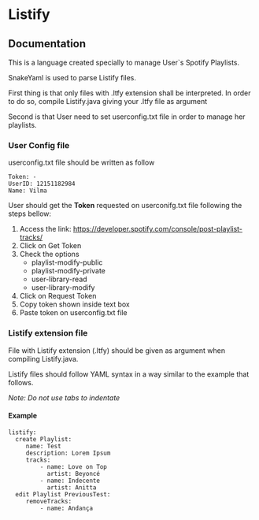 # Listify

## Documentation

This is a language created specially to manage User`s Spotify Playlists.

SnakeYaml is used to parse Listify files.

First thing is that only files with .ltfy extension shall be interpreted. In order to do so, compile 
Listify.java giving your .ltfy file as argument

Second is that User need to set userconfig.txt file in order to manage her playlists.


### User Config file

userconfig.txt file should be written as follow

    Token: -
    UserID: 12151182984
    Name: Vilma

User should get the **Token** requested on userconifg.txt file following the steps bellow:
1. Access the link: https://developer.spotify.com/console/post-playlist-tracks/
2. Click on Get Token
3. Check the options 
    - playlist-modify-public
    - playlist-modify-private
    - user-library-read
    - user-library-modify
4. Click on Request Token
5. Copy token shown inside text box
6. Paste token on userconfig.txt file
    
### Listify extension file

File with Listify extension (.ltfy) should be given as argument when compiling Listify.java.

Listify files should follow YAML syntax in a way similar to the example that follows.

*Note: Do not use tabs to indentate*

#### Example

    listify:
      create Playlist:
         name: Test
         description: Lorem Ipsum
         tracks:
             - name: Love on Top
               artist: Beyoncé
             - name: Indecente
               artist: Anitta
      edit Playlist PreviousTest:
         removeTracks: 
             - name: Andança
